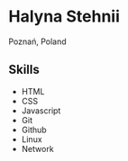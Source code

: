 # Halyna Stehnii
Poznań, Poland

## Skills
- HTML
- CSS
- Javascript
- Git
- Github
- Linux
- Network